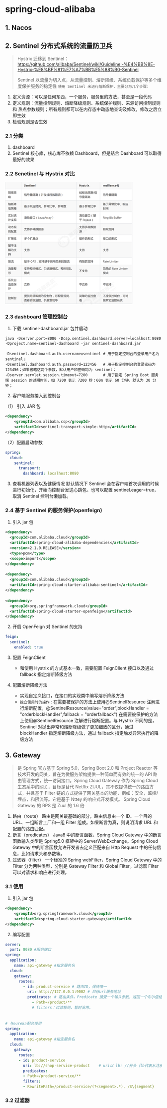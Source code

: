 # spring-cloud-alibaba

## 1. Nacos

## 2. Sentinel 分布式系统的流量防卫兵

> Hystrix 迁移到 Sentinel：https://github.com/alibaba/Sentinel/wiki/Guideline:-%E4%BB%8E-Hystrix-%E8%BF%81%E7%A7%BB%E5%88%B0-Sentinel
>
> Sentinel 以流量为切入点，从流量控制、熔断降级、系统负载保护等多个维度保护服务的稳定性
> `使用 Sentinel 来进行熔断保护，主要分为几个步骤:`

1. 定义资源：可以是任何东西，一个服务，服务里的方法，甚至是一段代码
2. 定义规则：流量控制规则、熔断降级规则、系统保护规则、来源访问控制规则和 热点参数规则；所有规则都可以在内存态中动态地查询及修改，修改之后立即生效
3. 检验规则是否生效

### 2.1 分类

1. dashboard
2. Sentinel 核心库，核心库不依赖 Dashboard，但是结合 Dashboard 可以取得最好的效果

### 2.2 Senetinel 与 Hystrix 对比

<img src="../../images/SpringCloud/cloud-sentinel.png" style="zoom:40%">

### 2.3 dashboard 管理控制台

1. 下载 sentinel-dashboard.jar 包并启动

```shell
java -Dserver.port=8080 -Dcsp.sentinel.dashboard.server=localhost:8080 -Dproject.name=sentinel-dashboard -jar sentinel-dashboard.jar

-Dsentinel.dashboard.auth.username=sentinel # 用于指定控制台的登录用户名为 sentinel；
-Dsentinel.dashboard.auth.password=123456   # 用于指定控制台的登录密码为 123456；如果省略这两个参数，默认用户和密码均为 sentinel；
-Dserver.servlet.session.timeout=7200       # 用于指定 Spring Boot 服务端 session 的过期时间，如 7200 表示 7200 秒；60m 表示 60 分钟，默认为 30 分钟；
```

2. 客户端服务接入到控制台

（1） 引入 JAR 包

```xml
<dependency>
    <groupId>com.alibaba.csp</groupId>
    <artifactId>sentinel-transport-simple-http</artifactId>
</dependency>
```

（2）配置启动参数

```yaml
spring:
  cloud:
    sentinel:
      transport:
        dashboard: localhost:8080
```

3.  查看机器列表以及健康情况
    默认情况下 Sentinel 会在客户端首次调用的时候进行初始化，开始向控制台发送心跳包。也可以配置 sentinel.eager=true，取消 Sentinel 控制台懒加载。

### 2.4 基于 Sentinel 的服务保护(openfeign)

1. 引入 jar 包

```xml
<dependency>
  <groupId>com.alibaba.cloud</groupId>
  <artifactId>spring-cloud-alibaba-dependencies</artifactId>
  <version>2.1.0.RELEASE</version>
  <type>pom</type>
  <scope>import</scope>
</dependency>

<dependency>
  <groupId>com.alibaba.cloud</groupId>
  <artifactId>spring-cloud-starter-alibaba-sentinel</artifactId>
</dependency>

<dependency>
  <groupId>org.springframework.cloud</groupId>
  <artifactId>spring-cloud-starter-openfeign</artifactId>
</dependency>
```

2. 开启 OpenFeign 对 Sentinel 的支持

```yaml
feign:
  sentinel:
    enabled: true
```

3. 配置 FeignClient

   - 和使用 Hystrix 的方式基本一致，需要配置 FeignClient 接口以及通过 fallback 指定熔断降级方法

4. 配置熔断降级方法

   - 实现自定义接口，在接口的实现类中编写熔断降级方法
   - `独立使用时的操作：`在需要被保护的方法上使用@SentinelResource 注解进行熔断配置，@SentinelResource(value="order",blockHandler = "orderblockHandler",fallback = "orderfallback")
     在需要被保护的方法上使用@SentinelResource 注解进行熔断配置。与 Hystrix 不同的是，Sentinel 对抛出异常和熔断降级做了更加细致的区分，通过 blockHandler 指定熔断降级方法，通过 fallback 指定触发异常执行的降级方法

## 3. Gateway

> 是 Spring 官方基于 Spring 5.0，Spring Boot 2.0 和 Project Reactor 等技术开发的网关，旨在为微服务架构提供一种简单而有效的统一的 API 路由管理方式，统一访问接口。Spring Cloud Gateway 作为 Spring Cloud 生态系中的网关，目标是替代 Netflix ZUUL，其不仅提供统一的路由方式，并且基于 Filter 链的方式提供了网关基本的功能，例如：安全，监控/埋点，和限流等。它是基于 Nttey 的响应式开发模式。
> Spring Cloud Gateway 的 RPS 是 Zuul 的 1.6 倍

1. 路由（route） 路由是网关最基础的部分，路由信息由一个 ID、一个目的 URL、一组断言工厂和一组 Filter 组成。如果断言为真，则说明请求 URL 和配置的路由匹配。
2. 断言（predicates） Java8 中的断言函数，Spring Cloud Gateway 中的断言函数输入类型是 Spring5.0 框架中的 ServerWebExchange。Spring Cloud Gateway 中的断言函数允许开发者去定义匹配来自 Http Request 中的任何信息，比如请求头和参数等。
3. 过滤器（filter） 一个标准的 Spring webFilter，Spring Cloud Gateway 中的 Filter 分为两种类型，分别是 Gateway Filter 和 Global Filter。过滤器 Filter 可以对请求和响应进行处理。

### 3.1 使用

1. 引入 jar 包

```xml
<dependency>
    <groupId>org.springframework.cloud</groupId>
    <artifactId>spring-cloud-starter-gateway</artifactId>
</dependency>
```

2. 编写配置

```yaml
server:
  port: 8080 #服务端口
spring:
  application:
    name: api-gateway #指定服务名
  cloud:
    gateway:
      routes:
        - id: product-service # 路由ID，保持唯一
          uri: http://127.0.0.1:9002 # 目标url服务地址
          predicates: # 路由条件，Predicate 接受一个输入参数，返回一个布尔值结果。该接口包含多种默认方法来将 Predicate 组合成其他复杂的逻辑（比如：与，或，非）。
            - Path=/product/**
            # filters：过滤规则，暂时没用。


# 与eureka配合使用
spring:
  application:
    name: api-gateway #指定服务名
  cloud:
    gateway:
      routes:
      - id: product-service
        uri: lb://shop-service-product    # uri以 lb: //开头（lb代表从注册中心获取服务），后面接的就是你需要转发到的服务名称
        predicates:
        - Path=/product-service/**
        filters:
        - RewritePath=/product-service/(?<segment>.*), /$\{segment}
```

### 3.2 过滤器
